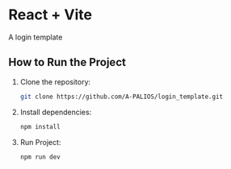 # React + Vite 
A login template

## How to Run the Project

1. Clone the repository:
   ```sh
   git clone https://github.com/A-PALIOS/login_template.git
   ```
   
2. Install dependencies:
   ```sh
   npm install
   ```

3. Run Project:
   ```sh
   npm run dev
   ```
